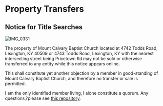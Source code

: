# Property Transfers
## Notice for Title Searches 

![IMG_0331](https://github.com/kelvineugenewilliams/church_business/assets/140292625/91068e14-4131-45b9-bb99-63a91a176ff7)

The property of Mount Calvary Baptist Church located at 4742 Todds Road, Lexington, KY 40509 or 4743 Todds Road, Lexington, KY with the nearest intersecting street being Pricetown Rd may not be sold or otherwise transferred to any entity while this notice appears online. 

This shall constitute yet another objection by a member in good-standing of Mount Calvary Baptist Church, and therefore no transfer or sale is permitted. 

I am the only identified member living, I alone constitute a quorum. Any questions,?please see [this repository](https://github.com/MCBCMF/MCBCMassacre).
